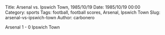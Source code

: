 Title: Arsenal vs. Ipswich Town, 1985/10/19
Date: 1985/10/19 00:00
Category: sports
Tags: football, football scores, Arsenal, Ipswich Town
Slug: arsenal-vs-ipswich-town
Author: carbonero


Arsenal 1 - 0 Ipswich Town
